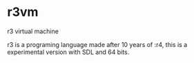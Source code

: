 # r3vm
 r3 virtual machine
 
 r3 is a programing language made after 10 years of :r4, this is a experimental version with SDL and 64 bits.
 
 